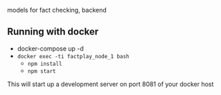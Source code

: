 models for fact checking, backend

## Running with docker ##
* docker-compose up -d
* `docker exec -ti factplay_node_1 bash`
  * `npm install`
  * `npm start`

This will start up a development server on port 8081 of your docker host